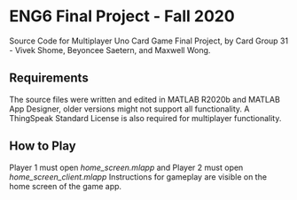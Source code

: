 # ENG6 Final Project - Fall 2020

Source Code for Multiplayer Uno Card Game Final Project, by Card Group 31 - Vivek Shome, Beyoncee Saetern, and Maxwell Wong.


## Requirements

The source files were written and edited in MATLAB R2020b and MATLAB App Designer, older versions might not support all functionality. A ThingSpeak Standard License is also required for multiplayer functionality.

## How to Play

Player 1 must open *home_screen.mlapp* and Player 2 must open *home_screen_client.mlapp*
Instructions for gameplay are visible on the home screen of the game app.